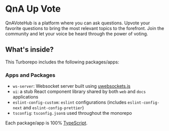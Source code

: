 # QnA Up Vote
QnAVoteHub is a platform where you can ask questions. Upvote your favorite questions to bring the most relevant topics to the forefront. Join the community and let your voice be heard through the power of voting.

## What's inside?

This Turborepo includes the following packages/apps:

### Apps and Packages

- `ws-server`: Websocket server built using [uwebsockets.js](https://github.com/uNetworking/uWebSockets.js)
- `ui`: a stub React component library shared by both `web` and `docs` applications
- `eslint-config-custom`: `eslint` configurations (includes `eslint-config-next` and `eslint-config-prettier`)
- `tsconfig`: `tsconfig.json`s used throughout the monorepo

Each package/app is 100% [TypeScript](https://www.typescriptlang.org/).

